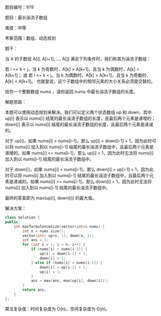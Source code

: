 题目编号：978

题目：最长湍流子数组

难度：中等

考察范围：数组、动态规划

题干：

当 A 的子数组 A[i], A[i+1], ..., A[j] 满足下列条件时，我们称其为湍流子数组：

若 i <= k < j，当 k 为奇数时，A[k] > A[k+1]，且当 k 为偶数时，A[k] < A[k+1]；
或 若 i <= k < j，当 k 为偶数时，A[k] > A[k+1]，且当 k 为奇数时，A[k] < A[k+1]。
也就是说，这个子数组中的相邻元素的大小关系必须是交替的。

给你一个整数数组 nums ，请你返回 nums 中最长湍流子数组的长度。

解题思路：

本题可以使用动态规划来解决。我们可以定义两个状态数组 up 和 down，其中 up[i] 表示以 nums[i] 结尾的最长湍流子数组的长度，且最后两个元素是递增的；down[i] 表示以 nums[i] 结尾的最长湍流子数组的长度，且最后两个元素是递减的。

对于 up[i]，如果 nums[i] > nums[i-1]，那么 up[i] = down[i-1] + 1，因为此时可以将 nums[i] 加入到以 nums[i-1] 结尾的最长湍流子数组中，且最后两个元素是递增的。如果 nums[i] <= nums[i-1]，那么 up[i] = 1，因为此时无法将 nums[i] 加入到以 nums[i-1] 结尾的最长湍流子数组中。

对于 down[i]，如果 nums[i] < nums[i-1]，那么 down[i] = up[i-1] + 1，因为此时可以将 nums[i] 加入到以 nums[i-1] 结尾的最长湍流子数组中，且最后两个元素是递减的。如果 nums[i] >= nums[i-1]，那么 down[i] = 1，因为此时无法将 nums[i] 加入到以 nums[i-1] 结尾的最长湍流子数组中。

最终的答案即为 max(up[i], down[i]) 的最大值。

解决方案：

```cpp
class Solution {
public:
    int maxTurbulenceSize(vector<int>& nums) {
        int n = nums.size();
        vector<int> up(n, 1), down(n, 1);
        int ans = 1;
        for (int i = 1; i < n; i++) {
            if (nums[i] > nums[i-1]) {
                up[i] = down[i-1] + 1;
                down[i] = 1;
            } else if (nums[i] < nums[i-1]) {
                down[i] = up[i-1] + 1;
                up[i] = 1;
            }
            ans = max(ans, max(up[i], down[i]));
        }
        return ans;
    }
};
```

算法复杂度：时间复杂度为 O(n)，空间复杂度为 O(n)。